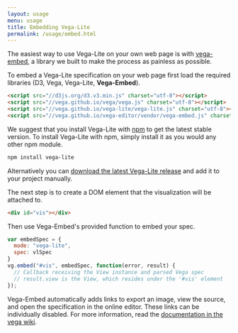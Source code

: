 ```yaml
---
layout: usage
menu: usage
title: Embedding Vega-Lite
permalink: /usage/embed.html
---
```


The easiest way to use Vega-Lite on your own web page is with [vega-embed](https://github.com/vega/vega-embed), a library we built to make the process as painless as possible.

To embed a Vega-Lite specification on your web page first load the required libraries (D3, Vega, Vega-Lite, **Vega-Embed**).

```html
<script src="//d3js.org/d3.v3.min.js" charset="utf-8"></script>
<script src="//vega.github.io/vega/vega.js" charset="utf-8"></script>
<script src="//vega.github.io/vega-lite/vega-lite.js" charset="utf-8"></script>
<script src="//vega.github.io/vega-editor/vendor/vega-embed.js" charset="utf-8"></script>
```

We suggest that you install Vega-Lite with [npm](https://www.npmjs.com/package/vega-lite) to get the latest stable version. To install Vega-Lite with npm, simply install it as you would any other npm module.

```sh
npm install vega-lite
```

Alternatively you can [download the latest Vega-Lite release](https://github.com/vega/vega-lite/releases/latest) and add it to your project manually.

The next step is to create a DOM element that the visualization will be attached to.

```html
<div id="vis"></div>
```

Then use Vega-Embed's provided function to embed your spec.

```js
var embedSpec = {
  mode: "vega-lite",
  spec: vlSpec
}
vg.embed("#vis", embedSpec, function(error, result) {
  // Callback receiving the View instance and parsed Vega spec
  // result.view is the View, which resides under the '#vis' element
});
```

Vega-Embed automatically adds links to export an image, view the source, and open the specification in the online editor. These links can be individually disabled. For more information, read the [documentation in the vega wiki](https://github.com/vega/vega/wiki/Embed-Vega-Web-Components).
